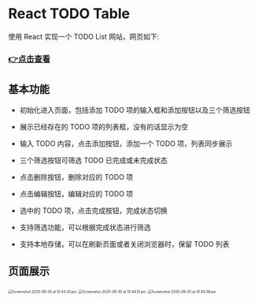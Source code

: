 # React TODO Table

使用 React 实现一个 TODO List 网站，网页如下:

### [👉点击查看](https://pu515.github.io/React-todo-app/)

## 基本功能



- 初始化进入页面，包括添加 TODO 项的输入框和添加按钮以及三个筛选按钮

- 展示已经存在的 TODO 项的列表框，没有的话显示为空

- 输入 TODO 内容，点击添加按钮，添加一个 TODO 项，列表同步展示

- 三个筛选按钮可筛选 TODO 已完成或未完成状态 

- 点击删除按钮，删除对应的 TODO 项

- 点击编辑按钮，编辑对应的 TODO 项

- 选中的 TODO 项，点击完成按钮，完成状态切换

- 支持筛选功能，可以根据完成状态进行筛选

- 支持本地存储，可以在刷新页面或者关闭浏览器时，保留 TODO 列表

  

## 页面展示

<img src="./image/Screenshot 2025-09-30 at 10.44.20 pm.png" alt="Screenshot 2025-09-30 at 10.44.20 pm" style="zoom:50%;" />

<img src="./image/Screenshot 2025-09-30 at 10.44.12 pm.png" alt="Screenshot 2025-09-30 at 10.44.12 pm" style="zoom:50%;" />

<img src="./image/Screenshot 2025-09-30 at 10.44.06 pm.png" alt="Screenshot 2025-09-30 at 10.44.06 pm" style="zoom:50%;" />
